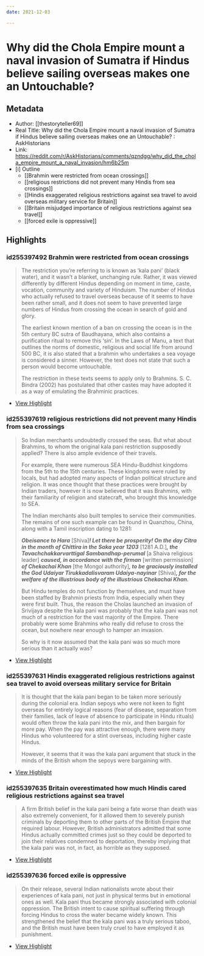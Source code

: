 ```yaml
---
date: 2021-12-03

---
```

# Why did the Chola Empire mount a naval invasion of Sumatra if Hindus believe sailing overseas makes one an Untouchable?
## Metadata
- Author: [[thestoryteller69]]
- Real Title: Why did the Chola Empire mount a naval invasion of Sumatra if Hindus believe sailing overseas makes one an Untouchable? : AskHistorians
- Link: https://reddit.com/r/AskHistorians/comments/qzndgg/why_did_the_chola_empire_mount_a_naval_invasion/hm6b25m
- [i] Outline 
     - [[Brahmin were restricted from ocean crossings]]
     - [[religious restrictions did not prevent many Hindis from sea crossings]]
     - [[Hindis exaggerated religious restrictions against sea travel to avoid overseas military service for Britain]]
     - [[Britain misjudged importance of religious restrictions against sea travel]]
     - [[forced exile is oppressive]]

## Highlights

### id255397492 Brahmin were restricted from ocean crossings

> The restriction you’re referring to is known as ‘kala pani’ (black water), and it wasn’t a blanket, unchanging rule. Rather, it was viewed differently by different Hindus depending on moment in time, caste, vocation, community and variety of Hinduism. The number of Hindus who actually refused to travel overseas because of it seems to have been rather small, and it does not seem to have prevented large numbers of Hindus from crossing the ocean in search of gold and glory.
> 
> The earliest known mention of a ban on crossing the ocean is in the 5th century BC sutra of Baudhayana, which also contains a purification ritual to remove this ‘sin’. In the Laws of Manu, a text that outlines the norms of domestic, religious and social life from around 500 BC, it is also stated that a brahmin who undertakes a sea voyage is considered a sinner. However, the text does not state that such a person would become untouchable. 
> 
> The restriction in these texts seems to apply only to Brahmins. S. C. Bindra (2002) has postulated that other castes may have adopted it as a way of emulating the Brahminic practices.

 * [View Highlight](https://reddit.com/r/AskHistorians/comments/qzndgg/why_did_the_chola_empire_mount_a_naval_invasion/hm6b25m?__readwiseLocation=0%2F1%2F0%2F4%2F3%2F1%2F0%2F0%2F0%2F0%2F0%2F0%2F0%2F4%2F1%2F0%2F2%2F1%2F0%2F0%2F0%2F3%2F1%2F0%2F3%3A0%2C0%2F3%2F0%2F4%2F3%2F1%2F0%2F0%2F0%2F0%2F0%2F0%2F0%2F4%2F1%2F0%2F2%2F1%2F0%2F0%2F0%2F3%2F1%2F0%2F3%3A183#:~:text=The%20restriction%20you%E2%80%99re%20referring%20to%2Cof%20emulating%20the%20Brahminic%20practices.)

### id255397619 religious restrictions did not prevent many Hindis from sea crossings

> So Indian merchants undoubtedly crossed the seas. But what about Brahmins, to whom the original kala pani restriction supposedly applied? There is also ample evidence of their travels.
> 
> For example, there were numerous SEA Hindu-Buddhist kingdoms from the 5th to the 15th centuries. These kingdoms were ruled by locals, but had adopted many aspects of Indian political structure and religion. It was once thought that these practices were brought by Indian traders, however it is now believed that it was Brahmins, with their familiarity of religion and statecraft, who brought this knowledge to SEA.
> 
> The Indian merchants also built temples to service their communities. The remains of one such example can be found in Quanzhou, China, along with a Tamil inscription dating to 1281:
> 
> ***Obeisance to Hara*** [Shiva]***! Let there be prosperity! On the day Citra in the month of Chittira in the Saka year 1203*** [1281 A.D.]***, the Tavachchakkarvarttigal Sambandhap-perumal*** [a Shaiva religious leader] ***caused, in accordance with the firman*** [written permission] ***of Chekachai Khan*** [the Mongol authority]***, to be graciously installed the God Udaiyar Tirukkadalisvaram Udaiya-nayinar*** [Shiva]***, for the welfare of the illustrious body of the illustrious Chekachai Khan.***
> 
> But Hindu temples do not function by themselves, and must have been staffed by Brahmin priests from India, especially when they were first built.
> Thus, the reason the Cholas launched an invasion of Srivijaya despite the kala pani was probably that the kala pani was not much of a restriction for the vast majority of the Empire. There probably were some Brahmins who really did refuse to cross the ocean, but nowhere near enough to hamper an invasion.
> 
> So why is it now assumed that the kala pani was so much more serious than it actually was?

 * [View Highlight](https://reddit.com/r/AskHistorians/comments/qzndgg/why_did_the_chola_empire_mount_a_naval_invasion/hm6b25m?__readwiseLocation=0%2F10%2F0%2F4%2F3%2F1%2F0%2F0%2F0%2F0%2F0%2F0%2F0%2F4%2F1%2F0%2F2%2F1%2F0%2F0%2F0%2F3%2F1%2F0%2F3%3A0%2C0%2F16%2F0%2F4%2F3%2F1%2F0%2F0%2F0%2F0%2F0%2F0%2F0%2F4%2F1%2F0%2F2%2F1%2F0%2F0%2F0%2F3%2F1%2F0%2F3%3A90#:~:text=So%20Indian%20merchants%20undoubtedly%20crossed%2Cserious%20than%20it%20actually%20was%3F)

### id255397631 Hindis exaggerated religious restrictions against sea travel to avoid overseas military service for Britain

> It is thought that the kala pani began to be taken more seriously during the colonial era. Indian sepoys who were not keen to fight overseas for entirely logical reasons (fear of disease, separation from their families, lack of leave of absence to participate in Hindu rituals) would often throw the kala pani into the mix, and then bargain for more pay. When the pay was attractive enough, there were many Hindus who volunteered for a stint overseas, including higher caste Hindus.
> 
> However, it seems that it was the kala pani argument that stuck in the minds of the British whom the sepoys were bargaining with.

 * [View Highlight](https://reddit.com/r/AskHistorians/comments/qzndgg/why_did_the_chola_empire_mount_a_naval_invasion/hm6b25m?__readwiseLocation=0%2F0%2F0%2F4%2F2%2F1%2F0%2F0%2F0%2F1%2F0%2F0%2F0%2F4%2F1%2F0%2F2%2F1%2F0%2F0%2F0%2F3%2F1%2F0%2F3%3A0%2C0%2F1%2F0%2F4%2F2%2F1%2F0%2F0%2F0%2F1%2F0%2F0%2F0%2F4%2F1%2F0%2F2%2F1%2F0%2F0%2F0%2F3%2F1%2F0%2F3%3A129#:~:text=It%20is%20thought%20that%20the%2Cthe%20sepoys%20were%20bargaining%20with.)

### id255397635 Britain overestimated how much Hindis cared religious restrictions against sea travel

> A firm British belief in the kala pani being a fate worse than death was also extremely convenient, for it allowed them to severely punish criminals by deporting them to other parts of the British Empire that required labour. However, British administrators admitted that some Hindus actually committed crimes just so they could be deported to join their relatives condemned to deportation, thereby implying that the kala pani was not, in fact, as horrible as they supposed.

 * [View Highlight](https://reddit.com/r/AskHistorians/comments/qzndgg/why_did_the_chola_empire_mount_a_naval_invasion/hm6b25m?__readwiseLocation=0%2F3%2F0%2F4%2F2%2F1%2F0%2F0%2F0%2F1%2F0%2F0%2F0%2F4%2F1%2F0%2F2%2F1%2F0%2F0%2F0%2F3%2F1%2F0%2F3%3A0%2C0%2F3%2F0%2F4%2F2%2F1%2F0%2F0%2F0%2F1%2F0%2F0%2F0%2F4%2F1%2F0%2F2%2F1%2F0%2F0%2F0%2F3%2F1%2F0%2F3%3A474#:~:text=A%20firm%20British%20belief%20in%2Cas%20horrible%20as%20they%20supposed.)

### id255397636 forced exile is oppressive 

> On their release, several Indian nationalists wrote about their experiences of kala pani, not just in physical terms but in emotional ones as well. Kala pani thus became strongly associated with colonial oppression. The British intent to cause spiritual suffering through forcing Hindus to cross the water became widely known. This strengthened the belief that the kala pani was a truly serious taboo, and the British must have been truly cruel to have employed it as punishment.

 * [View Highlight](https://reddit.com/r/AskHistorians/comments/qzndgg/why_did_the_chola_empire_mount_a_naval_invasion/hm6b25m?__readwiseLocation=0%2F7%2F0%2F4%2F2%2F1%2F0%2F0%2F0%2F1%2F0%2F0%2F0%2F4%2F1%2F0%2F2%2F1%2F0%2F0%2F0%2F3%2F1%2F0%2F3%3A0%2C8%2F0%2F4%2F2%2F1%2F0%2F0%2F0%2F1%2F0%2F0%2F0%2F4%2F1%2F0%2F2%2F1%2F0%2F0%2F0%2F3%2F1%2F0%2F3%3A0#:~:text=On%20their%20release%2C%20several%20Indian%2Chave%20employed%20it%20as%20punishment.)
